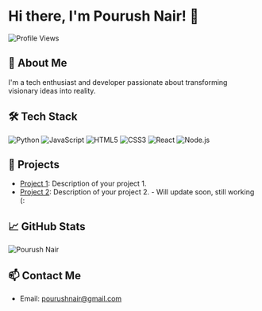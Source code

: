 # Hi there, I'm Pourush Nair! 👋

![Profile Views](https://komarev.com/ghpvc/?username=your-username&color=blue)

## 🚀 About Me
I'm a tech enthusiast and developer passionate about transforming visionary ideas into reality.

## 🛠️ Tech Stack
![Python](https://img.shields.io/badge/-Python-3776AB?style=flat-square&logo=python&logoColor=white)
![JavaScript](https://img.shields.io/badge/-JavaScript-F7DF1E?style=flat-square&logo=javascript&logoColor=black)
![HTML5](https://img.shields.io/badge/-HTML5-E34F26?style=flat-square&logo=html5&logoColor=white)
![CSS3](https://img.shields.io/badge/-CSS3-1572B6?style=flat-square&logo=css3&logoColor=white)
![React](https://img.shields.io/badge/-React-61DAFB?style=flat-square&logo=react&logoColor=black)
![Node.js](https://img.shields.io/badge/-Node.js-339933?style=flat-square&logo=node.js&logoColor=white)

## 💼 Projects
- [Project 1](https://github.com/your-username/project1): Description of your project 1.
- [Project 2](https://github.com/your-username/project2): Description of your project 2. - Will update soon, still working (:

## 📈 GitHub Stats
![Pourush Nair](https://github-readme-stats.vercel.app/api?username=PourushNair&show_icons=true&theme=radical)

## 📫 Contact Me
- Email: [pourushnair@gmail.com](mailto:pourushnair@gmail.com)

